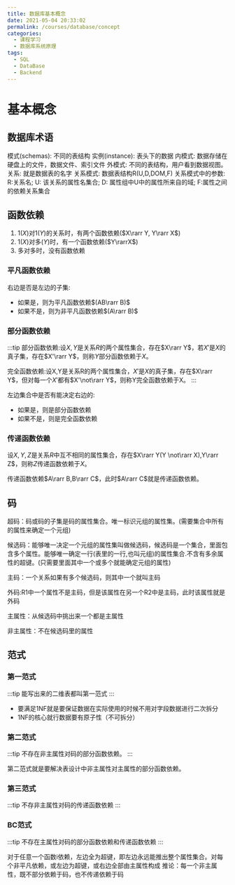 ```yaml
---
title: 数据库基本概念
date: 2021-05-04 20:33:02
permalink: /courses/database/concept
categories:
  - 课程学习
  - 数据库系统原理
tags: 
  - SQL
  - DataBase
  - Backend
---
```


# 基本概念

## 数据库术语

模式(schemas): 不同的表结构
实例(instance): 表头下的数据
内模式: 数据存储在硬盘上的文件，数据文件、索引文件
外模式: 不同的表结构，用户看到数据视图。
关系: 就是数据表的名字
关系模式: 数据表结构R(U,D,DOM,F)
关系模式中的参数: R:关系名; U: 该关系的属性名集合; D: 属性组中U中的属性所来自的域; F:属性之间的依赖关系集合

## 函数依赖

1. 1($X$)对1($Y$)的关系时，有两个函数依赖($X\rarr Y, Y\rarr X$)
2. 1($X$)对多($Y$)时，有一个函数依赖($Y\rarrX$)
3. 多对多时，没有函数依赖

### 平凡函数依赖

右边是否是左边的子集:

- 如果是，则为平凡函数依赖$(AB\rarr B)$
- 如果不是，则为非平凡函数依赖$(A\rarr B)$

### 部分函数依赖

:::tip
部分函数依赖:设$X,Y$是关系$R$的两个属性集合，存在$X\rarr Y$，若$X'$是$X$的真子集，存在$X'\rarr Y$，则称$Y$部分函数依赖于$X$。

完全函数依赖:设X,Y是关系R的两个属性集合，$X'$是$X$的真子集，存在$X\rarr Y$，但对每一个$X'$都有$X'\not\rarr Y$，则称Y完全函数依赖于X。
:::

左边集合中是否有能决定右边的:

- 如果是，则是部分函数依赖
- 如果不是，则是完全函数依赖

### 传递函数依赖

设$X,Y,Z$是关系$R$中互不相同的属性集合，存在$X\rarr Y(Y \not\rarr X),Y\rarr Z$，则称$Z$传递函数依赖于$X$。

传递函数依赖$A\rarr B,B\rarr C$，此时$A\rarr C$就是传递函数依赖。

## 码

超码：码或码的子集是码的属性集合。唯一标识元组的属性集。(需要集合中所有的属性来确定一个元组)

候选码：能够唯一决定一个元组的属性集叫做候选码，候选码是一个集合，里面包含多个属性。能够唯一确定一行(表里的一行,也叫元组)的属性集合.不含有多余属性的超键。(只需要里面其中一个或多个就能确定元组的属性)

主码：一个关系如果有多个候选码，则其中一个就叫主码

外码:R1中一个属性不是主码，但是该属性在另一个R2中是主码，此时该属性就是外码

主属性：从候选码中挑出来一个都是主属性

非主属性：不在候选码里的属性

## 范式

### 第一范式

:::tip
能写出来的二维表都叫第一范式
:::

- 要满足1NF就是要保证数据在实际使用的时候不用对字段数据进行二次拆分
- 1NF的核心就行数据要有原子性（不可拆分）

### 第二范式

:::tip
不存在非主属性对码的部分函数依赖。
:::

第二范式就是要解决表设计中非主属性对主属性的部分函数依赖。

### 第三范式

:::tip
不存非主属性对码的传递函数依赖
:::

### BC范式

:::tip
不存在主属性对码的部分函数依赖和传递函数依赖
:::

对于任意一个函数i依赖，左边全为超键，即左边永远能推出整个属性集合。对每个非平凡依赖，或左边为超键，或右边全部由主属性构成
推论：每一个非主属性，既不部分依赖于码，也不传递依赖于码